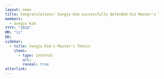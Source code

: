 ```yaml
---
layout: news
title: Congratulations! Sungju Kim successfully defended his Master's Thesis.
members:
  - Sungju Kim
YYYY: "2024"
MM: "11"
DD:
sidebar:
  - title: Sungju Kim's Master's Thesis
    items:
      - type: internal
        url: 
        reveal: true
alterlink: 
---
```

